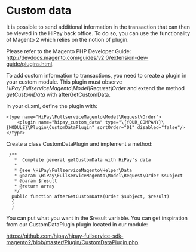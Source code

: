 # Custom data

It is possible to send additional information in the transaction that can then be viewed in the HiPay back office.
To do so, you can use the functionality of Magento 2 which relies on the notion of plugin.

Please refer to the Magento PHP Developer Guide: http://devdocs.magento.com/guides/v2.0/extension-dev-guide/plugins.html.

To add custom information to transactions, you need to create a plugin in your custom module.
This plugin must observe _HiPay\FullserviceMagento\Model\Request\Order_
and extend the method _getCustomData_ with afterGetCustomData.

In your di.xml, define the plugin with:

    <type name="HiPay\FullserviceMagento\Model\Request\Order">
        <plugin name="hipay_custom_data" type="\{YOUR_COMPANY}\{MODULE}\Plugin\CustomDataPlugin" sortOrder="01" disabled="false"/>
    </type>

Create a class CustomDataPlugin and implement a method:

     /**
       *  Complete general getCustomData with HiPay's data
       *
       * @see \HiPay\FullserviceMagento\Helper\Data
       * @param \HiPay\FullserviceMagento\Model\Request\Order $subject
       * @param $result
       * @return array
       */
      public function afterGetCustomData(Order $subject, $result)
      {
      }

You can put what you want in the $result variable.
You can get inspiration from our CustomDataPlugin plugin located in our module:

https://github.com/hipay/hipay-fullservice-sdk-magento2/blob/master/Plugin/CustomDataPlugin.php


